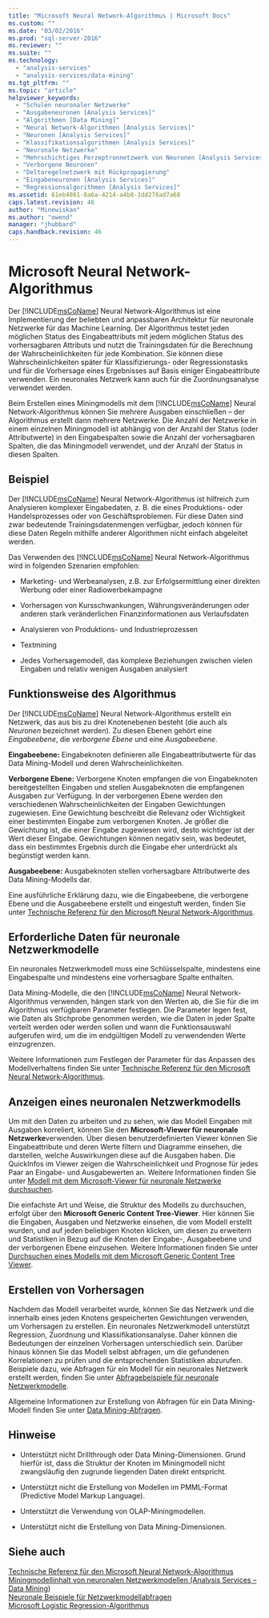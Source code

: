 ```yaml
---
title: "Microsoft Neural Network-Algorithmus | Microsoft Docs"
ms.custom: ""
ms.date: "03/02/2016"
ms.prod: "sql-server-2016"
ms.reviewer: ""
ms.suite: ""
ms.technology: 
  - "analysis-services"
  - "analysis-services/data-mining"
ms.tgt_pltfrm: ""
ms.topic: "article"
helpviewer_keywords: 
  - "Schulen neuronaler Netzwerke"
  - "Ausgabeneuronen [Analysis Services]"
  - "Algorithmen [Data Mining]"
  - "Neural Network-Algorithmen [Analysis Services]"
  - "Neuronen [Analysis Services]"
  - "Klassifikationsalgorithmen [Analysis Services]"
  - "Neuronale Netzwerke"
  - "Mehrschichtiges Perzeptronnetzwerk von Neuronen [Analysis Services]"
  - "Verborgene Neuronen"
  - "Deltaregelnetzwerk mit Rückpropagierung"
  - "Eingabeneuronen [Analysis Services]"
  - "Regressionsalgorithmen [Analysis Services]"
ms.assetid: 61eb4861-8a6a-4214-a4b8-1dd278ad7a68
caps.latest.revision: 46
author: "Minewiskan"
ms.author: "owend"
manager: "jhubbard"
caps.handback.revision: 46
---
```

# Microsoft Neural Network-Algorithmus
  Der [!INCLUDE[msCoName](../../includes/msconame-md.md)] Neural Network-Algorithmus ist eine Implementierung der beliebten und anpassbaren Architektur für neuronale Netzwerke für das Machine Learning.  Der Algorithmus testet jeden möglichen Status des Eingabeattributs mit jedem möglichen Status des vorhersagbaren Attributs und nutzt die Trainingsdaten für die Berechnung der Wahrscheinlichkeiten für jede Kombination. Sie können diese Wahrscheinlichkeiten später für Klassifizierungs- oder Regressionstasks und für die Vorhersage eines Ergebnisses auf Basis einiger Eingabeattribute verwenden. Ein neuronales Netzwerk kann auch für die Zuordnungsanalyse verwendet werden.  
  
 Beim Erstellen eines Miningmodells mit dem [!INCLUDE[msCoName](../../includes/msconame-md.md)] Neural Network-Algorithmus können Sie mehrere Ausgaben einschließen – der Algorithmus erstellt dann mehrere Netzwerke. Die Anzahl der Netzwerke in einem einzelnen Miningmodell ist abhängig von der Anzahl der Status (oder Attributwerte) in den Eingabespalten sowie die Anzahl der vorhersagbaren Spalten, die das Miningmodell verwendet, und der Anzahl der Status in diesen Spalten.  
  
## Beispiel  
 Der [!INCLUDE[msCoName](../../includes/msconame-md.md)] Neural Network-Algorithmus ist hilfreich zum Analysieren komplexer Eingabedaten, z. B. die eines Produktions- oder Handelsprozesses oder von Geschäftsproblemen. Für diese Daten sind zwar bedeutende Trainingsdatenmengen verfügbar, jedoch können für diese Daten Regeln mithilfe anderer Algorithmen nicht einfach abgeleitet werden.  
  
 Das Verwenden des [!INCLUDE[msCoName](../../includes/msconame-md.md)] Neural Network-Algorithmus wird in folgenden Szenarien empfohlen:  
  
-   Marketing- und Werbeanalysen, z.B. zur Erfolgsermittlung einer direkten Werbung oder einer Radiowerbekampagne  
  
-   Vorhersagen von Kursschwankungen, Währungsveränderungen oder anderen stark veränderlichen Finanzinformationen aus Verlaufsdaten  
  
-   Analysieren von Produktions- und Industrieprozessen  
  
-   Textmining  
  
-   Jedes Vorhersagemodell, das komplexe Beziehungen zwischen vielen Eingaben und relativ wenigen Ausgaben analysiert  
  
## Funktionsweise des Algorithmus  
 Der [!INCLUDE[msCoName](../../includes/msconame-md.md)] Neural Network-Algorithmus erstellt ein Netzwerk, das aus bis zu drei Knotenebenen besteht (die auch als *Neuronen* bezeichnet werden). Zu diesen Ebenen gehört eine *Eingabeebene*, die *verborgene Ebene* und eine *Ausgabeebene*.  
  
 **Eingabeebene:** Eingabeknoten definieren alle Eingabeattributwerte für das Data Mining-Modell und deren Wahrscheinlichkeiten.  
  
 **Verborgene Ebene:** Verborgene Knoten empfangen die von Eingabeknoten bereitgestellten Eingaben und stellen Ausgabeknoten die empfangenen Ausgaben zur Verfügung. In der verborgenen Ebene werden den verschiedenen Wahrscheinlichkeiten der Eingaben Gewichtungen zugewiesen. Eine Gewichtung beschreibt die Relevanz oder Wichtigkeit einer bestimmten Eingabe zum verborgenen Knoten. Je größer die Gewichtung ist, die einer Eingabe zugewiesen wird, desto wichtiger ist der Wert dieser Eingabe. Gewichtungen können negativ sein, was bedeutet, dass ein bestimmtes Ergebnis durch die Eingabe eher unterdrückt als begünstigt werden kann.  
  
 **Ausgabeebene:** Ausgabeknoten stellen vorhersagbare Attributwerte des Data Mining-Modells dar.  
  
 Eine ausführliche Erklärung dazu, wie die Eingabeebene, die verborgene Ebene und die Ausgabeebene erstellt und eingestuft werden, finden Sie unter [Technische Referenz für den Microsoft Neural Network-Algorithmus](../../analysis-services/data-mining/microsoft-neural-network-algorithm-technical-reference.md).  
  
## Erforderliche Daten für neuronale Netzwerkmodelle  
 Ein neuronales Netzwerkmodell muss eine Schlüsselspalte, mindestens eine Eingabespalte und mindestens eine vorhersagbare Spalte enthalten.  
  
 Data Mining-Modelle, die den [!INCLUDE[msCoName](../../includes/msconame-md.md)] Neural Network-Algorithmus verwenden, hängen stark von den Werten ab, die Sie für die im Algorithmus verfügbaren Parameter festlegen. Die Parameter legen fest, wie Daten als Stichprobe genommen werden, wie die Daten in jeder Spalte verteilt werden oder werden sollen und wann die Funktionsauswahl aufgerufen wird, um die im endgültigen Modell zu verwendenden Werte einzugrenzen.  
  
 Weitere Informationen zum Festlegen der Parameter für das Anpassen des Modellverhaltens finden Sie unter [Technische Referenz für den Microsoft Neural Network-Algorithmus](../../analysis-services/data-mining/microsoft-neural-network-algorithm-technical-reference.md).  
  
## Anzeigen eines neuronalen Netzwerkmodells  
 Um mit den Daten zu arbeiten und zu sehen, wie das Modell Eingaben mit Ausgaben korreliert, können Sie den **Microsoft-Viewer für neuronale Netzwerke**verwenden. Über diesen benutzerdefinierten Viewer können Sie Eingabeattribute und deren Werte filtern und Diagramme einsehen, die darstellen, welche Auswirkungen diese auf die Ausgaben haben. Die QuickInfos im Viewer zeigen die Wahrscheinlichkeit und Prognose für jedes Paar an Eingabe- und Ausgabewerten an. Weitere Informationen finden Sie unter [Modell mit dem Microsoft-Viewer für neuronale Netzwerke durchsuchen](../../analysis-services/data-mining/browse-a-model-using-the-microsoft-neural-network-viewer.md).  
  
 Die einfachste Art und Weise, die Struktur des Modells zu durchsuchen, erfolgt über den **Microsoft Generic Content Tree-Viewer**. Hier können Sie die Eingaben, Ausgaben und Netzwerke einsehen, die vom Modell erstellt wurden, und auf jeden beliebigen Knoten klicken, um diesen zu erweitern und Statistiken in Bezug auf die Knoten der Eingabe-, Ausgabeebene und der verborgenen Ebene einzusehen. Weitere Informationen finden Sie unter [Durchsuchen eines Modells mit dem Microsoft Generic Content Tree Viewer](../../analysis-services/data-mining/browse-a-model-using-the-microsoft-generic-content-tree-viewer.md).  
  
## Erstellen von Vorhersagen  
 Nachdem das Modell verarbeitet wurde, können Sie das Netzwerk und die innerhalb eines jeden Knotens gespeicherten Gewichtungen verwenden, um Vorhersagen zu erstellen. Ein neuronales Netzwerkmodell unterstützt Regression, Zuordnung und Klassifikationsanalyse. Daher können die Bedeutungen der einzelnen Vorhersagen unterschiedlich sein. Darüber hinaus können Sie das Modell selbst abfragen, um die gefundenen Korrelationen zu prüfen und die entsprechenden Statistiken abzurufen. Beispiele dazu, wie Abfragen für ein Modell für ein neuronales Netzwerk erstellt werden, finden Sie unter [Abfragebeispiele für neuronale Netzwerkmodelle](../../analysis-services/data-mining/neural-network-model-query-examples.md).  
  
 Allgemeine Informationen zur Erstellung von Abfragen für ein Data Mining-Modell finden Sie unter [Data Mining-Abfragen](../../analysis-services/data-mining/data-mining-queries.md).  
  
## Hinweise  
  
-   Unterstützt nicht Drillthrough oder Data Mining-Dimensionen. Grund hierfür ist, dass die Struktur der Knoten im Miningmodell nicht zwangsläufig den zugrunde liegenden Daten direkt entspricht.  
  
-   Unterstützt nicht die Erstellung von Modellen im PMML-Format (Predictive Model Markup Language).  
  
-   Unterstützt die Verwendung von OLAP-Miningmodellen.  
  
-   Unterstützt nicht die Erstellung von Data Mining-Dimensionen.  
  
## Siehe auch  
 [Technische Referenz für den Microsoft Neural Network-Algorithmus](../../analysis-services/data-mining/microsoft-neural-network-algorithm-technical-reference.md)   
 [Miningmodellinhalt von neuronalen Netzwerkmodellen &#40;Analysis Services – Data Mining&#41;](../../analysis-services/data-mining/mining-model-content-for-neural-network-models-analysis-services-data-mining.md)   
 [Neuronale Beispiele für Netzwerkmodellabfragen](../../analysis-services/data-mining/neural-network-model-query-examples.md)   
 [Microsoft Logistic Regression-Algorithmus](../../analysis-services/data-mining/microsoft-logistic-regression-algorithm.md)  
  
  